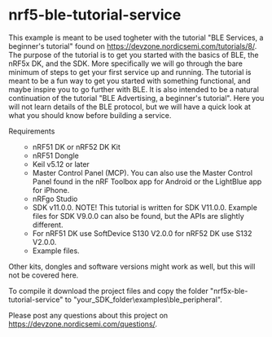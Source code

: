 # nrf5-ble-tutorial-service
This example is meant to be used togheter with the tutorial "BLE Services, a beginner's tutorial" found on https://devzone.nordicsemi.com/tutorials/8/. The purpose of the tutorial is to get you started with the basics of BLE, the nRF5x DK, and the SDK. More specifically we will go through the bare minimum of steps to get your first service up and running. The tutorial is meant to be a fun way to get you started with something functional, and maybe inspire you to go further with BLE. It is also intended to be a natural continuation of the tutorial "BLE Advertising, a beginner's tutorial". Here you will not learn details of the BLE protocol, but we will have a quick look at what you should know before building a service. 

Requirements

<ul><ul>
<li>nRF51 DK or nRF52 DK Kit
<li>nRF51 Dongle
<li>Keil v5.12 or later
<li>Master Control Panel (MCP). You can also use the Master Control Panel found in the nRF Toolbox app for Android or the LightBlue app for iPhone.
<li>nRFgo Studio
<li>SDK v11.0.0. NOTE! This tutorial is written for SDK V11.0.0. Example files for SDK V9.0.0 can also be found, but the APIs are slightly different.
<li>For nRF51 DK use SoftDevice S130 V2.0.0 for nRF52 DK use S132 V2.0.0.
<li>Example files.
</ul></ul>

Other kits, dongles and software versions might work as well, but this will not be covered here.

To compile it download the project files and copy the folder "nrf5x-ble-tutorial-service" to "your_SDK_folder\examples\ble_peripheral". 

Please post any questions about this project on https://devzone.nordicsemi.com/questions/.
